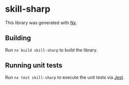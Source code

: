 # skill-sharp

This library was generated with [Nx](https://nx.dev).

## Building

Run `nx build skill-sharp` to build the library.

## Running unit tests

Run `nx test skill-sharp` to execute the unit tests via [Jest](https://jestjs.io).

